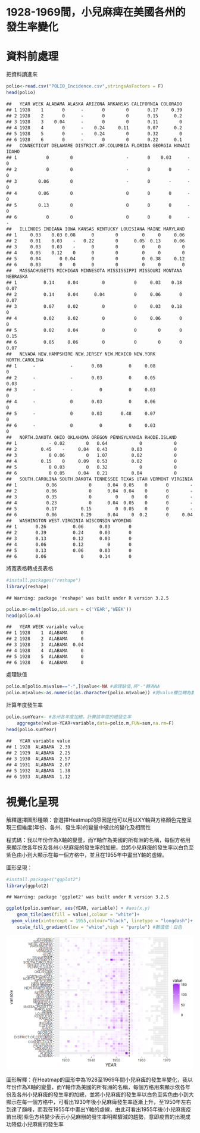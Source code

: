 1928-1969間，小兒麻痺在美國各州的發生率變化
================

資料前處理
==========

把資料讀進來

``` r
polio<-read.csv("POLIO_Incidence.csv",stringsAsFactors = F)
head(polio)
```

    ##   YEAR WEEK ALABAMA ALASKA ARIZONA ARKANSAS CALIFORNIA COLORADO
    ## 1 1928    1       0      -       0        0       0.17     0.39
    ## 2 1928    2       0      -       0        0       0.15      0.2
    ## 3 1928    3    0.04      -       0        0       0.11        0
    ## 4 1928    4       0      -    0.24     0.11       0.07      0.2
    ## 5 1928    5       0      -    0.24        0       0.32        0
    ## 6 1928    6       0      -       0        0       0.22      0.1
    ##   CONNECTICUT DELAWARE DISTRICT.OF.COLUMBIA FLORIDA GEORGIA HAWAII IDAHO
    ## 1           0        0                    -       0    0.03      -     0
    ## 2           0        0                    -       0       0      -     0
    ## 3        0.06        0                    -       0       -      -     0
    ## 4        0.06        0                    0       0       0      -     0
    ## 5        0.13        0                    0       0       0      -     0
    ## 6           0        0                    0       0       0      -     -
    ##   ILLINOIS INDIANA IOWA KANSAS KENTUCKY LOUISIANA MAINE MARYLAND
    ## 1     0.03    0.03 0.08      0        0         0     0     0.06
    ## 2     0.01    0.03    -   0.22        0      0.05  0.13     0.06
    ## 3     0.03    0.03    -      0        0         0     0        0
    ## 4     0.05    0.12    0      0        0         0     0        0
    ## 5     0.04       0 0.04      0        0         0  0.38     0.12
    ## 6     0.03       0    0      0        0         0     0        0
    ##   MASSACHUSETTS MICHIGAN MINNESOTA MISSISSIPPI MISSOURI MONTANA NEBRASKA
    ## 1          0.14     0.04         0           0     0.03    0.18     0.07
    ## 2          0.14     0.04      0.04           0     0.06       0     0.07
    ## 3          0.07     0.02         0           0     0.03    0.18        0
    ## 4          0.02     0.02         0           0     0.06       0        0
    ## 5          0.02     0.04         0           0        0       0     0.15
    ## 6          0.05     0.06         0           0        0       0     0.07
    ##   NEVADA NEW.HAMPSHIRE NEW.JERSEY NEW.MEXICO NEW.YORK NORTH.CAROLINA
    ## 1      -             -       0.08          0     0.08              0
    ## 2      -             -       0.03          0     0.05           0.03
    ## 3      -             -          0          0     0.03              0
    ## 4      -             0       0.03          0     0.06              0
    ## 5      -             0       0.03       0.48     0.07              0
    ## 6      -             0          0          0     0.03              0
    ##   NORTH.DAKOTA OHIO OKLAHOMA OREGON PENNSYLVANIA RHODE.ISLAND
    ## 1            - 0.02        0   0.64            0            0
    ## 2         0.45    -     0.04   0.43         0.03            0
    ## 3            0 0.06        0   1.07         0.02            0
    ## 4         0.15    0     0.09   0.53         0.02            0
    ## 5            0 0.03        0   0.32            0            0
    ## 6            0 0.05     0.04   0.21         0.04            0
    ##   SOUTH.CAROLINA SOUTH.DAKOTA TENNESSEE TEXAS UTAH VERMONT VIRGINIA
    ## 1           0.06            0      0.04  0.05    0       0        -
    ## 2           0.06            0      0.04  0.04    0       0        -
    ## 3           0.35            0         0     0    0       0        -
    ## 4           0.23            0      0.04  0.05    0       0        -
    ## 5           0.17         0.15         0  0.05    0       0        -
    ## 6           0.06         0.29      0.04     0  0.2       0     0.04
    ##   WASHINGTON WEST.VIRGINIA WISCONSIN WYOMING
    ## 1       0.26          0.06      0.03       0
    ## 2       0.39          0.24      0.03       0
    ## 3       0.13          0.12      0.03       0
    ## 4       0.06          0.12         0       0
    ## 5       0.13          0.06      0.03       0
    ## 6       0.06             0      0.14       0

將寬表格轉成長表格

``` r
#install.packages("reshape")
library(reshape)
```

    ## Warning: package 'reshape' was built under R version 3.2.5

``` r
polio.m<-melt(polio,id.vars = c('YEAR','WEEK'))
head(polio.m)
```

    ##   YEAR WEEK variable value
    ## 1 1928    1  ALABAMA     0
    ## 2 1928    2  ALABAMA     0
    ## 3 1928    3  ALABAMA  0.04
    ## 4 1928    4  ALABAMA     0
    ## 5 1928    5  ALABAMA     0
    ## 6 1928    6  ALABAMA     0

處理缺值

``` r
polio.m[polio.m$value=="-",]$value<-NA #處理缺值,將"-"轉為NA
polio.m$value<-as.numeric(as.character(polio.m$value)) #將value欄位轉為數字
```

計算年度發生率

``` r
polio.sumYear<- #各州各年度加總，計算該年度的總發生率
    aggregate(value~YEAR+variable,data=polio.m,FUN=sum,na.rm=F)
head(polio.sumYear)
```

    ##   YEAR variable value
    ## 1 1928  ALABAMA  2.39
    ## 2 1929  ALABAMA  2.25
    ## 3 1930  ALABAMA  2.57
    ## 4 1931  ALABAMA  2.07
    ## 5 1932  ALABAMA  1.38
    ## 6 1933  ALABAMA  1.12

視覺化呈現
==========

解釋選擇圖形種類：會選擇Heatmap的原因是他可以用以XY軸與方格顏色完整呈現三個維度(年份、各州、發生率)的變量中彼此的變化及相關性

程式碼：我以年份作為X軸的變量，而Y軸作為美國的所有洲的名稱，每個方格用來顯示依各年份及各州小兒麻痺的發生率的加總，並將小兒麻痺的發生率以白色至紫色由小到大顯示在每一個方格中，並且在1955年中畫出Y軸的虛線。

圖形呈現：

``` r
#install.packages("ggplot2")
library(ggplot2)
```

    ## Warning: package 'ggplot2' was built under R version 3.2.5

``` r
ggplot(polio.sumYear, aes(YEAR, variable)) + #aes(x,y)
    geom_tile(aes(fill = value),colour = "white")+
  geom_vline(xintercept = 1955,colour="black", linetype = "longdash")+ #geom_tile: 區塊著色
    scale_fill_gradient(low = "white",high = "purple") #數值低：白色
```

![](bao_files/figure-markdown_github/unnamed-chunk-5-1.png)<!-- -->

圖形解釋：在Heatmap的圖形中為1928至1969年間小兒麻痺的發生率變化，我以年份作為X軸的變量，而Y軸作為美國的所有洲的名稱，每個方格用來顯示依各年份及各州小兒麻痺的發生率的加總，並將小兒麻痺的發生率以白色至紫色由小到大顯示在每一個方格中，可看出1930年後小兒麻痺發生率逐漸上升，至1950年左右到達了巔峰，而我在1955年中畫出Y軸的虛線，由此可看出1955年後(小兒麻痺疫苗出現)紫色方格變少表示小兒麻辦的發生率明顯驟減的趨勢，意即疫苗的出現成功降低小兒麻痺的發生率
